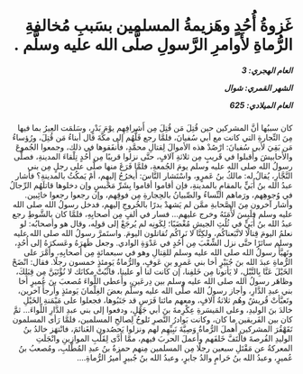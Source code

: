 <h1 dir="rtl">غَزوةُ أُحُدٍ وهَزيمةُ المسلمين بسَببِ مُخالفةِ الرُّماةِ لأَوامرِ الرَّسولِ صلَّى الله عليه وسلَّم .</h1>

<h5 dir="rtl">العام الهجري:  3

الشهر القمري: شوال

العام الميلادي: 625</h5>

<p dir="rtl">كان سببُها أنَّ المشركين حين قُتِلَ مَن قُتِلَ مِن أَشرافِهِم يوْمَ بَدْرٍ، وسَلمَت العِيرُ بما فيها مِنَ التِّجارةِ التي كانت مع أبي سُفيانَ، فلمَّا رجع فَلُّهُم إلى مكَّةَ قال أبناءُ مَن قُتِلَ، ورُؤساءُ مَن بَقِيَ لأبي سُفيانَ: ارْصُدْ هذه الأموالَ لِقتالِ محمَّدٍ، فأَنفَقوها في ذلك، وجمعوا الجُموعَ والأَحابيشَ وأَقبلوا في قَريبٍ مِن ثلاثةِ آلافٍ، حتَّى نزلوا قريبًا مِن أُحُدٍ تِلْقاءَ المدينةِ، فصلَّى رسولُ الله صلى الله عليه وسلم يومَ الجُمعةِ، فلمَّا فَرَغَ منها صلَّى على رجلٍ مِن بني النَّجَّارِ، يُقالُ له: مالكُ بنُ عَمرٍو، واسْتَشار النَّاسَ: أَيخرُجُ إليهِم، أمْ يَمكُثُ بالمدينةِ؟ فأشار عبدُ الله بنُ أُبَيٍّ بالمقامِ بالمدينةِ، فإن أقاموا أقاموا بِشَرِّ مَحْبسٍ وإن دخلوها قاتلَهُم الرِّجالُ في وُجوهِهم، ورَماهم النِّساءُ والصِّبيانُ بالحِجارةِ مِن فوقِهم، وإن رجعوا رجعوا خائِبين. وأشار آخرون مِنَ الصَّحابةِ ممَّن لم يَشهدْ بدرًا بالخُروجِ إليهم، فدخل رسولُ الله صلى الله عليه وسلم فلَبِسَ لَأْمَتَهُ وخرج عليهم... فسار في ألفٍ مِن أصحابِهِ، فلمَّا كان بالشَّوطِ رجع عبدُ الله بنُ أُبَيٍّ في ثُلُثِ الجيشِ مُغْضَبًا؛ لِكَونِه لم يُرجَعْ إلى قولِه، وقال هو وأصحابُه: لو نعلمُ اليومَ قِتالًا لاتَّبَعناكُم، ولكِنَّا لا نَراكُم تُقاتلون اليومَ. واستَمرَّ رسولُ الله صلى الله عليه وسلم سائرًا حتَّى نزل الشِّعْبَ مِن أُحُدٍ في عَدْوَةِ الوادي. وجعل ظَهرَهُ وعَسكرَهُ إلى أُحُدٍ، وتَهيَّأَ رسولُ الله صلى الله عليه وسلم للقِتالِ وهو في سبعمائةٍ مِن أصحابِهِ، وأمَّرَ على الرُّماةِ عبدَ الله بنَ جُبَيْرٍ أخا بني عَمرِو بنِ عَوفٍ، والرُّماةُ يَومئذٍ خمسون رجلًا. فقال: انْضَحْ الخَيْلَ عَنَّا بِالنَّبْلِ، لا يَأتونا مِن خَلفِنا، إن كانت لنا أو علينا، فاثْبُتْ مكانَك لا نُؤْتَيَنَّ مِن قِبَلِكَ، وظاهَر رسولُ الله صلى الله عليه وسلم بين دِرعَينِ، وأَعطى اللِّواءَ مُصعبَ بنَ عُميرٍ أخا بني عبدِ الدَّارِ، وأجاز رسولُ الله صلَّى الله عليه وسلَّم بعضَ الغِلْمانَ يَومئذٍ وأَرجأَ آخرين، وتَعبَّأتْ قُريشٌ وهُم ثلاثةُ آلافٍ، ومعهم مائتا فَرَسٍ قد جَنَبُوها، فجعلوا على مَيْمَنةِ الخَيْلِ خالدَ بنَ الوليدِ، وعلى المَيسَرةِ عِكْرِمةَ بنَ أبي جَهْلٍ، ودفعوا إلى بني عبدِ الدَّارِ اللِّواءَ... ثمَّ كان بين الفَريقين ما كان، وكانت بَوادرُ النَّصرِ تَلوحُ لِصالحِ المسلمين، فلمَّا رَأى المسلمون تَقَهْقُرَ المشركين أَهملَ الرُّماةُ وَصِيَّةَ نَبِيِّهِم لهم ونزلوا يَحصُدون الغَنائمَ، فانْتهَز خالدُ بنُ الوليدِ الفُرصةَ فالْتَفَّ خَلفَهم وأَعملَ الحربَ فيهم، ممَّا أَدَّى لِقَلْبِ الموازينِ وانْجَلَتِ المعركةُ عن مَقْتَلِ سبعين رجلًا مِن المسلمين مِنهم حمزةُ بنُ عبدِ المُطَّلبِ، ومُصعبُ بنُ عُميرٍ، وعبدُ الله بنُ حَرامٍ والدُ جابرٍ، وعبدُ الله بنُ جُبيرٍ أَميرُ الرُّماةِ....</p></br>
